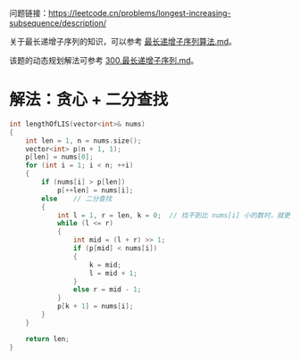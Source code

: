 问题链接：https://leetcode.cn/problems/longest-increasing-subsequence/description/

关于最长递增子序列的知识，可以参考 [最长递增子序列算法.md](https://github.com/SakuraMayAi/Tricks-of-Programming/blob/main/Algorithms%20And%20Data%20Structure/%E6%9C%80%E9%95%BF%E9%80%92%E5%A2%9E%E5%AD%90%E5%BA%8F%E5%88%97.md)。

该题的动态规划解法可参考 [300.最长递增子序列.md](https://github.com/SakuraMayAi/LintCode/blob/main/Dynamic%20Programming/300.%20%E6%9C%80%E9%95%BF%E9%80%92%E5%A2%9E%E5%AD%90%E5%BA%8F%E5%88%97.md)。

# 解法：贪心 + 二分查找

```cpp
int lengthOfLIS(vector<int>& nums)
{
    int len = 1, n = nums.size();
    vector<int> p(n + 1, 1);
    p[len] = nums[0];
    for (int i = 1; i < n; ++i)
    {
        if (nums[i] > p[len])
            p[++len] = nums[i];
        else    // 二分查找
        {
            int l = 1, r = len, k = 0;  // 找不到比 nums[i] 小的数时，就更新 p[1]
            while (l <= r)
            {
                int mid = (l + r) >> 1;
                if (p[mid] < nums[i])
                {
                    k = mid;
                    l = mid + 1;
                }
                else r = mid - 1;
            }
            p[k + 1] = nums[i];
        }
    }

    return len;
}
```
